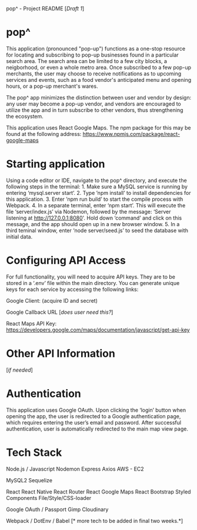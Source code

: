 
pop^ - Project README [*Draft 1*]

# pop^

This application (pronounced "pop-up") functions as a one-stop resource for locating and subscribing to pop-up businesses
found in a particular search area. The search area can be limited to a few city blocks, a neigborhood, or even a whole metro
area. Once subscribed to a few pop-up merchants, the user may choose to receive notifications as to upcoming services and events,
such as a food vendor's anticipated menu and opening hours, or a pop-up merchant's wares.

The pop^ app minimizes the distinction between user and vendor by design: any user may become a pop-up vendor, and vendors are
encouraged to utilize the app and in turn subscribe to other vendors, thus strengthening the ecosystem. 

This application uses React Google Maps. The npm package for this may be found at the following address:
https://www.npmjs.com/package/react-google-maps

# Starting application

Using a code editor or IDE, navigate to the pop^ directory, and execute the following steps in the terminal:
	1. Make sure a MySQL service is running by entering ‘mysql.server start’.
	2. Type ’npm install’ to install dependencies for this application.
	3. Enter ’npm run build’ to start the compile process with Webpack.
	4. In a separate terminal, enter ‘npm start’. This will execute the file ‘server/index.js’ via Nodemon, 
	    followed by the message: ‘Server listening at http://127.0.0.1:8080'. Hold down ‘command’ and click
	    on this message, and the app should open up in a new browser window. 
	5. In a third teminal window, enter ‘node server/seed.js’ to seed the database with initial data.

# Configuring API Access

For full functionality, you will need to acquire API keys. They are to be stored in a ‘.env’ file within the main directory. 
You can generate unique keys for each service by accessing the following links:

Google Client:
(acquire ID and secret)

Google Callback URL [*does user need this?*]

React Maps API Key:
https://developers.google.com/maps/documentation/javascript/get-api-key

# Other API Information

[*if needed*]

# Authentication

This application uses Google OAuth. Upon clicking the ‘login’ button when opening the app, the user is redirected
to a Google authentication page, which requires entering the user’s email and password. After successful authentication, 
user is automatically redirected to the main map view page. 

# Tech Stack

Node.js / Javascript
Nodemon
Express
Axios
AWS - EC2

MySQL2
Sequelize

React
React Native
React Router
React Google Maps
React Bootstrap
Styled Components
File/Style/CSS-loader

Google OAuth / Passport
Gimp
Cloudinary

Webpack / DotEnv / Babel
[* more tech to be added in final two weeks.*]

